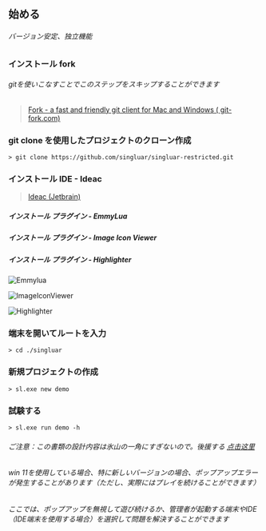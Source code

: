 ## 始める

###### バージョン安定、独立機能

### インストール fork

###### gitを使いこなすことでこのステップをスキップすることができます

> <a target="_blank" href="https://www.git-fork.com">Fork - a fast and friendly git client for Mac and Windows (
> git-fork.com)</a>
>

### git clone を使用したプロジェクトのクローン作成


```
> git clone https://github.com/singluar/singluar-restricted.git
```

### インストール IDE - Ideac

> <a target="_blank" href="https://www.jetbrains.com/idea/download/#section=windows">Ideac (Jetbrain)</a>

##### インストール プラグイン - EmmyLua

##### インストール プラグイン - Image Icon Viewer

##### インストール プラグイン - Highlighter

![Emmylua](https://gitlab.com/h-document/singluar/-/raw/main/images/emmylua.png)

![ImageIconViewer](https://gitlab.com/h-document/singluar/-/raw/main/images/imageIconViewer.png)

![Highlighter](https://gitlab.com/h-document/singluar/-/raw/main/images/colorHighlighter.png)

### 端末を開いてルートを入力

```
> cd ./singluar
```

### 新規プロジェクトの作成


```
> sl.exe new demo
```

### 試験する

```
> sl.exe run demo -h
```

###### ご注意：この書類の設計内容は氷山の一角にすぎないので。後援する <a target="_blank" href="https://afdian.net/a/hunzsig">点击这里</a>
###### win 11を使用している場合、特に新しいバージョンの場合、ポップアップエラーが発生することがあります（ただし、実際にはプレイを続けることができます）
###### ここでは、ポップアップを無視して遊び続けるか、管理者が起動する端末やIDE（IDE端末を使用する場合）を選択して問題を解決することができます
